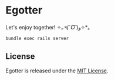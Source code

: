 # Egotter

Let's enjoy together! ✧*｡٩(ˊᗜˋ*)و✧*｡

```
bundle exec rails server

```

## License

Egotter is released under the [MIT License](http://www.opensource.org/licenses/MIT).

